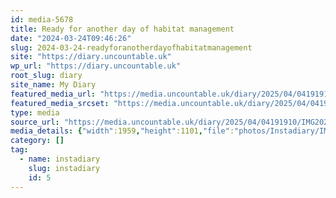 ```yaml
---
id: media-5678
title: Ready for another day of habitat management
date: "2024-03-24T09:46:26"
slug: 2024-03-24-readyforanotherdayofhabitatmanagement
site: "https://diary.uncountable.uk"
wp_url: "https://diary.uncountable.uk"
root_slug: diary
site_name: My Diary
featured_media_url: "https://media.uncountable.uk/diary/2025/04/04191910/IMG20240324094626.webp"
featured_media_srcset: "https://media.uncountable.uk/diary/2025/04/04191910/IMG20240324094626-300x169.webp 300w, https://media.uncountable.uk/diary/2025/04/04191910/IMG20240324094626-1024x576.webp 1024w, https://media.uncountable.uk/diary/2025/04/04191910/IMG20240324094626-150x150.webp 150w, https://media.uncountable.uk/diary/2025/04/04191910/IMG20240324094626-640x360.webp 640w, https://media.uncountable.uk/diary/2025/04/04191910/IMG20240324094626.webp 1959w"
type: media
source_url: "https://media.uncountable.uk/diary/2025/04/04191910/IMG20240324094626.webp"
media_details: {"width":1959,"height":1101,"file":"photos/Instadiary/IMG20240324094626.webp","filesize":170166,"sizes":{"medium":{"file":"IMG20240324094626-300x169.webp","width":300,"height":169,"filesize":20220,"mime_type":"image/webp","source_url":"https://media.uncountable.uk/diary/2025/04/04191910/IMG20240324094626-300x169.webp"},"large":{"file":"IMG20240324094626-1024x576.webp","width":1024,"height":576,"filesize":163080,"mime_type":"image/webp","source_url":"https://media.uncountable.uk/diary/2025/04/04191910/IMG20240324094626-1024x576.webp"},"thumbnail":{"file":"IMG20240324094626-150x150.webp","width":150,"height":150,"filesize":9220,"mime_type":"image/webp","source_url":"https://media.uncountable.uk/diary/2025/04/04191910/IMG20240324094626-150x150.webp"},"mobwidth":{"file":"IMG20240324094626-640x360.webp","width":640,"height":360,"filesize":78472,"mime_type":"image/webp","source_url":"https://media.uncountable.uk/diary/2025/04/04191910/IMG20240324094626-640x360.webp"},"full":{"file":"IMG20240324094626.webp","width":1959,"height":1101,"mime_type":"image/webp","source_url":"https://media.uncountable.uk/diary/2025/04/04191910/IMG20240324094626.webp"}},"image_meta":{"aperture":"0","credit":"","camera":"","caption":"","created_timestamp":"0","copyright":"","focal_length":"0","iso":"0","shutter_speed":"0","title":"","orientation":"0","keywords":[]}}
category: []
tag:
  - name: instadiary
    slug: instadiary
    id: 5
---
```


